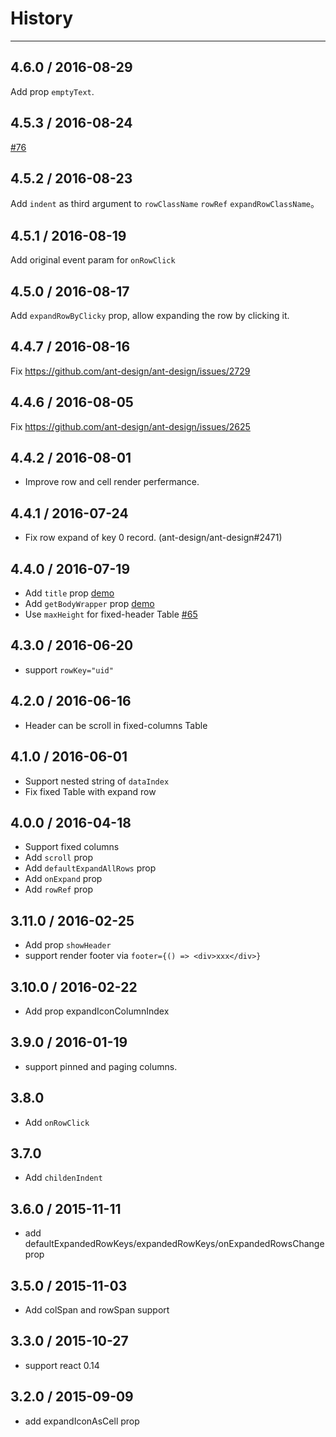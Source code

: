 # History
----

## 4.6.0 / 2016-08-29

Add prop `emptyText`.

## 4.5.3 / 2016-08-24

[#76](https://github.com/react-component/table/pull/76)

## 4.5.2 / 2016-08-23

Add `indent` as third argument to `rowClassName` `rowRef` `expandRowClassName`。

## 4.5.1 / 2016-08-19

Add original event param for `onRowClick`

## 4.5.0 / 2016-08-17

Add `expandRowByClicky` prop, allow expanding the row by clicking it.

## 4.4.7 / 2016-08-16

Fix https://github.com/ant-design/ant-design/issues/2729

## 4.4.6 / 2016-08-05

Fix https://github.com/ant-design/ant-design/issues/2625

## 4.4.2 / 2016-08-01

- Improve row and cell render perfermance.

## 4.4.1 / 2016-07-24

-  Fix row expand of key 0 record. (ant-design/ant-design#2471)

## 4.4.0 / 2016-07-19

- Add `title` prop [demo](http://react-component.github.io/table/examples/title-and-footer.html)
- Add `getBodyWrapper` prop [demo](http://react-component.github.io/table/examples/animation.html)
- Use `maxHeight` for fixed-header Table [#65](https://github.com/react-component/table/issues/65)

## 4.3.0 / 2016-06-20

- support `rowKey="uid"`

## 4.2.0 / 2016-06-16

- Header can be scroll in fixed-columns Table

## 4.1.0 / 2016-06-01

- Support nested string of `dataIndex`
- Fix fixed Table with expand row

## 4.0.0 / 2016-04-18

- Support fixed columns
- Add `scroll` prop
- Add `defaultExpandAllRows` prop
- Add `onExpand` prop
- Add `rowRef` prop

## 3.11.0 / 2016-02-25

- Add prop `showHeader`
- support render footer via `footer={() => <div>xxx</div>}`

## 3.10.0 / 2016-02-22

- Add prop expandIconColumnIndex

## 3.9.0 / 2016-01-19

- support pinned and paging columns.

## 3.8.0

- Add `onRowClick`

## 3.7.0

- Add `childenIndent`

## 3.6.0 / 2015-11-11

- add defaultExpandedRowKeys/expandedRowKeys/onExpandedRowsChange prop

## 3.5.0 / 2015-11-03

- Add colSpan and rowSpan support

## 3.3.0 / 2015-10-27

- support react 0.14

## 3.2.0 / 2015-09-09

- add expandIconAsCell prop
